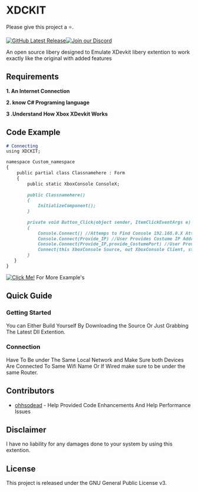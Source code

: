 # XDCKIT
Please give this project a ⭐.

[![GitHub Latest Release](https://img.shields.io/badge/Latest-Release-red)](https://github.com/XBM360/XDCKIT/releases)[![Join our Discord](https://img.shields.io/badge/join%20Us-discord-7289DA)](https://discord.gg/QvdmNnfQ86)


An open source libery designed to Emulate XDevkit libery extention to work exactly like the original with added features

## Requirements
**1. An Internet Connection**

**2. know C# Programing language**

**3 .Understand How Xbox XDevkit Works**

## Code Example

```markdown
# Connecting
using XDCKIT;

namespace Custom_namespace
{
    public partial class Classnamehere : Form
    {
        public static XboxConsole ConsoleX;
    
        public Classnamehere()
        {
            InitializeComponent();
        }
        
        private void Button_Click(object sender, ItemClickEventArgs e)
        {
            Console.Connect() //Attemps to Find Console 192.168.0.X Attempts compensate for X aka finds last digit.
            Console.Connect(Provide_IP) //User Provides Costume IP Address
            Console.Connect(Provide_IP,provide_CostumePort) //User Provides The IP Address and Port Number "Port Number Is Always 730" Regardless was added for more flexibility.
            Connect(this XboxConsole Source, out XboxConsole Client, string ConsoleNameOrIP = "default", int Port = 730) //sets the (ConsoleX) to XDCKIT class so everythin can be called like so example: ConsoleX.Screenshot() , then if IP Address is Provide then it proceeds to Connect also you can provide Port Number Witch By Again Defualt Is 730.
        }
   }
}
```
[![Click Me!](https://img.shields.io/badge/Click-Me!-blue)](https://xbm360.github.io/XDCKIT/) For More Example's
## Quick Guide

### Getting Started

You can Either Build Yourself By Downloading the Source Or Just Grabbing The Latest Dll Extention.

### Connection

Have To Be under The Same Local Network and Make Sure both Devices Are Connected To Same Wifi Name Or If Wired make sure to be under the same Router.

## Contributors
* [ohhsodead](https://github.com/ohhsodead) - Help Provided Code Enhancements And Help Performance Issues
## Disclaimer
I have no liability for any damages done to your system by using this extention.

## License

This project is released under the GNU General Public License v3.
